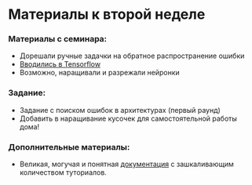 Материалы к второй неделе
=====

### Материалы с семинара:

* Дорешали ручные задачки на обратное распространение ошибки
* [Вводились в Tensorflow](https://nbviewer.jupyter.org/github/FUlyankin/neural_nets_dpo/blob/master/logi_2020/week03/tensorflow2_solve.ipynb)
* Возможно, наращивали и разрежали нейронки

### Задание:

* Задание с поиском ошибок в архитектурах (первый раунд)
* Добавить в наращивание кусочек для самостоятельной работы дома!


### Дополнительные материалы:

* Великая, могучая и понятная [документация](https://www.tensorflow.org/tutorials) с зашкаливающим количеством туториалов.

